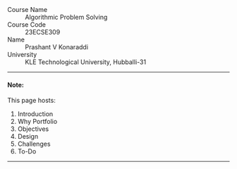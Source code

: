 <dl>
<dt>Course Name</dt>
<dd>Algorithmic Problem Solving</dd>
<dt>Course Code</dt>
<dd>23ECSE309</dd>
<dt>Name</dt>
<dd>Prashant V Konaraddi</dd>
<dt>University</dt>
<dd>KLE Technological University, Hubballi-31</dd>
</dl>

* * *



#### Note:
This page hosts:

1. Introduction
2. Why Portfolio
3. Objectives
4. Design
5. Challenges
6. To-Do



* * *
